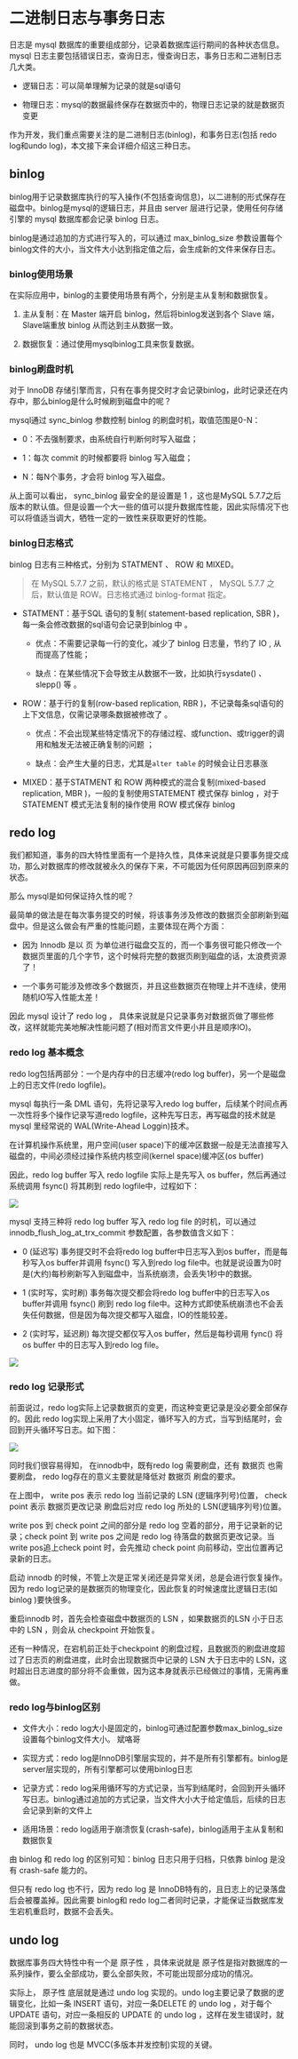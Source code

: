 # 二进制日志与事务日志

日志是 mysql 数据库的重要组成部分，记录着数据库运行期间的各种状态信息。mysql 日志主要包括错误日志，查询日志，慢查询日志，事务日志和二进制日志几大类。

- 逻辑日志：可以简单理解为记录的就是sql语句

- 物理日志：mysql的数据最终保存在数据页中的，物理日志记录的就是数据页变更

作为开发，我们重点需要关注的是二进制日志(binlog)，和事务日志(包括 redo log和undo log)，本文接下来会详细介绍这三种日志。

## binlog

binlog用于记录数据库执行的写入操作(不包括查询信息)，以二进制的形式保存在磁盘中。binlog是mysql的逻辑日志，并且由 server 层进行记录，使用任何存储引擎的 mysql 数据库都会记录 binlog 日志。

binlog是通过追加的方式进行写入的，可以通过 max_binlog_size 参数设置每个binlog文件的大小，当文件大小达到指定值之后，会生成新的文件来保存日志。

### binlog使用场景

在实际应用中，binlog的主要使用场景有两个，分别是主从复制和数据恢复。

1. 主从复制：在 Master 端开启 binlog，然后将binlog发送到各个 Slave 端，Slave端重放 binlog 从而达到主从数据一致。

2. 数据恢复：通过使用mysqlbinlog工具来恢复数据。

### binlog刷盘时机

对于 InnoDB 存储引擎而言，只有在事务提交时才会记录binlog，此时记录还在内存中，那么binlog是什么时候刷到磁盘中的呢？

mysql通过 sync_binlog 参数控制 binlog 的刷盘时机，取值范围是0-N：

- 0：不去强制要求，由系统自行判断何时写入磁盘；

- 1：每次 commit 的时候都要将 binlog 写入磁盘；

- N：每N个事务，才会将 binlog 写入磁盘。

从上面可以看出， sync_binlog 最安全的是设置是 1 ，这也是MySQL 5.7.7之后版本的默认值。但是设置一个大一些的值可以提升数据库性能，因此实际情况下也可以将值适当调大，牺牲一定的一致性来获取更好的性能。

### binlog日志格式

binlog 日志有三种格式，分别为 STATMENT 、 ROW 和 MIXED。

> 在 MySQL 5.7.7 之前，默认的格式是 STATEMENT ， MySQL 5.7.7 之后，默认值是 ROW。日志格式通过 binlog-format 指定。

- STATMENT：基于SQL 语句的复制( statement-based replication, SBR )，每一条会修改数据的sql语句会记录到binlog 中  。

  - 优点：不需要记录每一行的变化，减少了 binlog 日志量，节约了  IO  , 从而提高了性能；

  - 缺点：在某些情况下会导致主从数据不一致，比如执行sysdate() 、  slepp()  等 。

- ROW：基于行的复制(row-based replication, RBR )，不记录每条sql语句的上下文信息，仅需记录哪条数据被修改了 。

  - 优点：不会出现某些特定情况下的存储过程、或function、或trigger的调用和触发无法被正确复制的问题 ；

  - 缺点：会产生大量的日志，尤其是` alter table ` 的时候会让日志暴涨

- MIXED：基于STATMENT 和 ROW 两种模式的混合复制(mixed-based replication, MBR )，一般的复制使用STATEMENT 模式保存 binlog ，对于 STATEMENT 模式无法复制的操作使用 ROW 模式保存 binlog

## redo log

我们都知道，事务的四大特性里面有一个是持久性，具体来说就是只要事务提交成功，那么对数据库的修改就被永久的保存下来，不可能因为任何原因再回到原来的状态。

那么 mysql是如何保证持久性的呢？

最简单的做法是在每次事务提交的时候，将该事务涉及修改的数据页全部刷新到磁盘中。但是这么做会有严重的性能问题，主要体现在两个方面：

- 因为 Innodb 是以 页 为单位进行磁盘交互的，而一个事务很可能只修改一个数据页里面的几个字节，这个时候将完整的数据页刷到磁盘的话，太浪费资源了！

- 一个事务可能涉及修改多个数据页，并且这些数据页在物理上并不连续，使用随机IO写入性能太差！

因此 mysql 设计了 redo log ， 具体来说就是只记录事务对数据页做了哪些修改，这样就能完美地解决性能问题了(相对而言文件更小并且是顺序IO)。

### redo log 基本概念

redo log包括两部分：一个是内存中的日志缓冲(redo log buffer)，另一个是磁盘上的日志文件(redo logfile)。

mysql 每执行一条 DML 语句，先将记录写入redo log buffer，后续某个时间点再一次性将多个操作记录写道redo logfile，这种先写日志，再写磁盘的技术就是 mysql 里经常说的 WAL(Write-Ahead Loggin)技术。

在计算机操作系统里，用户空间(user space)下的缓冲区数据一般是无法直接写入磁盘的，中间必须经过操作系统内核空间(kernel space)缓冲区(os buffer)

因此，redo log buffer 写入 redo logfile 实际上是先写入 os buffer，然后再通过系统调用 fsync() 将其刷到 redo logfile中，过程如下：

![](../assets/40e4aa65a0bfa47d090808382ffddc78_1.png)

mysql 支持三种将 redo log buffer 写入 redo log file 的时机，可以通过 innodb_flush_log_at_trx_commit 参数配置，各参数值含义如下：

- 0 (延迟写) 事务提交时不会将redo log buffer中日志写入到os buffer，而是每秒写入os buffer并调用 fsync() 写入到redo log file中。也就是说设置为0时是(大约)每秒刷新写入到磁盘中，当系统崩溃，会丢失1秒中的数据。

- 1 (实时写，实时刷) 事务每次提交都会将redo log buffer中的日志写入os buffer并调用 fsync() 刷到 redo log file中。这种方式即使系统崩溃也不会丢失任何数据，但是因为每次提交都写入磁盘，IO的性能较差。

- 2 (实时写，延迟刷) 每次提交都仅写入os buffer，然后是每秒调用 fync() 将 os buffer 中的日志写入到redo log file。

![](../assets/40e4aa65a0bfa47d090808382ffddc78_2.png)

### redo log 记录形式

前面说过，redo log实际上记录数据页的变更，而这种变更记录是没必要全部保存的。因此 redo log实现上采用了大小固定，循环写入的方式，当写到结尾时，会回到开头循环写日志。如下图：

![](../assets/40e4aa65a0bfa47d090808382ffddc78_3.png)

同时我们很容易得知， 在innodb中，既有redo log 需要刷盘，还有 数据页 也需要刷盘， redo log存在的意义主要就是降低对 数据页 刷盘的要求。

在上图中， write pos 表示 redo log 当前记录的 LSN (逻辑序列号)位置， check point 表示 数据页更改记录 刷盘后对应 redo log 所处的 LSN(逻辑序列号)位置。

write pos 到 check point 之间的部分是 redo log 空着的部分，用于记录新的记录；check point 到 write pos 之间是 redo log 待落盘的数据页更改记录。当 write pos追上check point 时，会先推动 check point 向前移动，空出位置再记录新的日志。

启动 innodb 的时候，不管上次是正常关闭还是异常关闭，总是会进行恢复操作。因为 redo log记录的是数据页的物理变化，因此恢复的时候速度比逻辑日志(如 binlog )要快很多。

重启innodb 时，首先会检查磁盘中数据页的 LSN ，如果数据页的LSN 小于日志中的 LSN ，则会从 checkpoint 开始恢复。

还有一种情况，在宕机前正处于checkpoint 的刷盘过程，且数据页的刷盘进度超过了日志页的刷盘进度，此时会出现数据页中记录的 LSN 大于日志中的 LSN，这时超出日志进度的部分将不会重做，因为这本身就表示已经做过的事情，无需再重做。

### redo log与binlog区别

- 文件大小：redo log大小是固定的，binlog可通过配置参数max_binlog_size设置每个binlog文件大小。
斌咯哥
- 实现方式：redo log是InnoDB引擎层实现的，并不是所有引擎都有。binlog是server层实现的，所有引擎都可以使用binlog日志

- 记录方式：redo log采用循环写的方式记录，当写到结尾时，会回到开头循环写日志。binlog通过追加的方式记录，当文件大小大于给定值后，后续的日志会记录到新的文件上

- 适用场景：redo log适用于崩溃恢复(crash-safe)，binlog适用于主从复制和数据恢复

由 binlog 和 redo log 的区别可知：binlog 日志只用于归档，只依靠 binlog 是没有 crash-safe 能力的。

但只有 redo log 也不行，因为 redo log 是 InnoDB特有的，且日志上的记录落盘后会被覆盖掉。因此需要 binlog和 redo log二者同时记录，才能保证当数据库发生宕机重启时，数据不会丢失。

## undo log

数据库事务四大特性中有一个是 原子性 ，具体来说就是 原子性是指对数据库的一系列操作，要么全部成功，要么全部失败，不可能出现部分成功的情况。

实际上， 原子性 底层就是通过 undo log 实现的。undo log主要记录了数据的逻辑变化，比如一条 INSERT 语句，对应一条DELETE 的 undo log ，对于每个 UPDATE 语句，对应一条相反的 UPDATE 的 undo log ，这样在发生错误时，就能回滚到事务之前的数据状态。

同时， undo log 也是 MVCC(多版本并发控制)实现的关键。

























